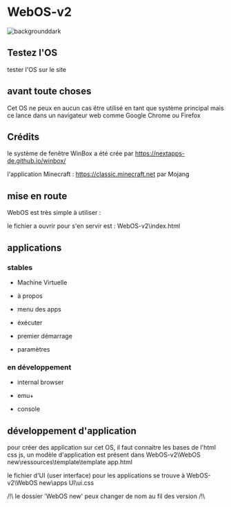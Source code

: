 # WebOS-v2
![backgrounddark](https://user-images.githubusercontent.com/77587065/132129110-c2fcba7f-fe49-474d-badd-dfab765453c9.png)
## Testez l'OS
tester l'OS sur le site 
## avant toute choses
Cet OS ne peux en aucun cas être utilisé en tant que système principal mais ce lance dans un navigateur web comme Google Chrome ou Firefox
## Crédits
le système de fenêtre WinBox a été crée par https://nextapps-de.github.io/winbox/

l'application Minecraft : https://classic.minecraft.net par Mojang
## mise en route
WebOS est très simple à utiliser :

le fichier a ouvrir pour s'en servir est : WebOS-v2\index.html
## applications
### stables
- Machine Virtuelle

- à propos

- menu des apps

- éxécuter

- premier démarrage

- paramètres

### en développement
- internal browser

- emu+

- console

## développement d'application

pour créer des application sur cet OS, il faut connaitre les bases de l'html css js, un modèle d'application est présent dans WebOS-v2\WebOS new\ressources\template\template app.html

le fichier d'UI (user interface) pour les applications se trouve à WebOS-v2\WebOS new\apps UI\ui.css

/!\ le dossier 'WebOS new' peux changer de nom au fil des version /!\
